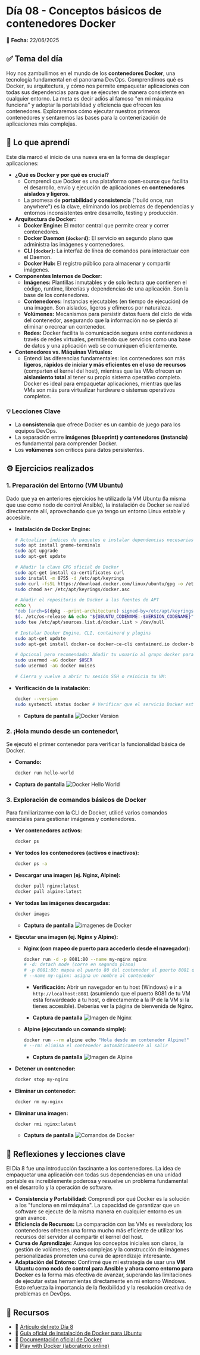 # Día 08 - Conceptos básicos de contenedores Docker

📅 **Fecha:** 22/06/2025

## ✅ Tema del día

Hoy nos zambullimos en el mundo de los **contenedores Docker**, una tecnología fundamental en el panorama DevOps. Comprendimos qué es Docker, su arquitectura, y cómo nos permite empaquetar aplicaciones con todas sus dependencias para que se ejecuten de manera consistente en cualquier entorno. La meta es decir adiós al famoso "en mi máquina funciona" y adoptar la portabilidad y eficiencia que ofrecen los contenedores. Exploraremos cómo ejecutar nuestros primeros contenedores y sentaremos las bases para la contenerización de aplicaciones más complejas.

## 🧠 Lo que aprendí

Este día marcó el inicio de una nueva era en la forma de desplegar aplicaciones:

* **¿Qué es Docker y por qué es crucial?**
  * Comprendí que Docker es una plataforma open-source que facilita el desarrollo, envío y ejecución de aplicaciones en **contenedores aislados y ligeros**.
  * La promesa de **portabilidad y consistencia** ("build once, run anywhere") es la clave, eliminando los problemas de dependencias y entornos inconsistentes entre desarrollo, testing y producción.
* **Arquitectura de Docker:**
  * **Docker Engine:** El motor central que permite crear y correr contenedores.
  * **Docker Daemon (`dockerd`):** El servicio en segundo plano que administra las imágenes y contenedores.
  * **CLI (`docker`):** La interfaz de línea de comandos para interactuar con el Daemon.
  * **Docker Hub:** El registro público para almacenar y compartir imágenes.
* **Componentes Internos de Docker:**
  * **Imágenes:** Plantillas inmutables y de solo lectura que contienen el código, runtime, librerías y dependencias de una aplicación. Son la base de los contenedores.
  * **Contenedores:** Instancias ejecutables (en tiempo de ejecución) de una imagen. Son aislados, ligeros y efímeros por naturaleza.
  * **Volúmenes:** Mecanismos para persistir datos fuera del ciclo de vida del contenedor, asegurando que la información no se pierda al eliminar o recrear un contenedor.
  * **Redes:** Docker facilita la comunicación segura entre contenedores a través de redes virtuales, permitiendo que servicios como una base de datos y una aplicación web se comuniquen eficientemente.
* **Contenedores vs. Máquinas Virtuales:**
  * Entendí las diferencias fundamentales: los contenedores son más **ligeros, rápidos de iniciar y más eficientes en el uso de recursos** (comparten el kernel del host), mientras que las VMs ofrecen un **aislamiento total** al tener su propio sistema operativo completo. Docker es ideal para empaquetar aplicaciones, mientras que las VMs son más para virtualizar hardware o sistemas operativos completos.

### 💡 Lecciones Clave

* La **consistencia** que ofrece Docker es un cambio de juego para los equipos DevOps.
* La separación entre **imágenes (blueprint) y contenedores (instancia)** es fundamental para comprender Docker.
* Los **volúmenes** son críticos para datos persistentes.

## ⚙️ Ejercicios realizados

### 1\. Preparación del Entorno (VM Ubuntu)

Dado que ya en anteriores ejercicios he utilizado la VM Ubuntu (la misma que use como nodo de control Ansible), la instalación de Docker se realizó directamente allí, aprovechando que ya tengo un entorno Linux estable y accesible.

* **Instalación de Docker Engine:**

    ```bash
    # Actualizar índices de paquetes e instalar dependencias necesarias
    sudo apt install gnome-terminalx
    sudo apt upgrade
    sudo apt-get update

    # Añadir la clave GPG oficial de Docker
    sudo apt-get install ca-certificates curl
    sudo install -m 0755 -d /etc/apt/keyrings
    sudo curl -fsSL https://download.docker.com/linux/ubuntu/gpg -o /etc/apt/keyrings/docker.asc
    sudo chmod a+r /etc/apt/keyrings/docker.asc

    # Añadir el repositorio de Docker a las fuentes de APT
    echo \
    "deb [arch=$(dpkg --print-architecture) signed-by=/etc/apt/keyrings/docker.asc] https://download.docker.com/linux/ubuntu \
    $(. /etc/os-release && echo "${UBUNTU_CODENAME:-$VERSION_CODENAME}") stable" | \
    sudo tee /etc/apt/sources.list.d/docker.list > /dev/null

    # Instalar Docker Engine, CLI, containerd y plugins
    sudo apt-get update
    sudo apt-get install docker-ce docker-ce-cli containerd.io docker-buildx-plugin docker-compose-plugin

    # Opcional pero recomendado: Añadir tu usuario al grupo docker para evitar usar sudo
    sudo usermod -aG docker $USER
    sudo usermod -aG docker moises

    # Cierra y vuelve a abrir tu sesión SSH o reinicia tu VM:
    ```

* **Verificación de la instalación:**

    ```bash
    docker --version
    sudo systemctl status docker # Verificar que el servicio Docker esté corriendo
    ```

  * **Captura de pantalla**
![Docker Version](/assets/day-08/docker_version.png "Docker version")

### 2\. ¡Hola mundo desde un contenedor\

Se ejecutó el primer contenedor para verificar la funcionalidad básica de Docker.

* **Comando:**

    ```bash
    docker run hello-world
    ```

* **Captura de pantalla**
![Docker Hello World](/assets/day-08/docker_hello_world.png "Docker Hello World")

### 3\. Exploración de comandos básicos de Docker

Para familiarizarme con la CLI de Docker, utilicé varios comandos esenciales para gestionar imágenes y contenedores.

* **Ver contenedores activos:**

    ```bash
    docker ps
    ```

* **Ver todos los contenedores (activos e inactivos):**

    ```bash
    docker ps -a
    ```

* **Descargar una imagen (ej. Nginx, Alpine):**

    ```bash
    docker pull nginx:latest
    docker pull alpine:latest
    ```

* **Ver todas las imágenes descargadas:**

    ```bash
    docker images
    ```

  * **Captura de pantalla**
![imagenes de Docker](/assets/day-08/docker_image.png "Imagenes de Docker")

* **Ejecutar una imagen (ej. Nginx y Alpine):**

  * **Nginx (con mapeo de puerto para accederlo desde el navegador):**

      ```bash
      docker run -d -p 8081:80 --name my-nginx nginx
      # -d: detach mode (corre en segundo plano)
      # -p 8081:80: mapea el puerto 80 del contenedor al puerto 8081 de la VM
      # --name my-nginx: asigna un nombre al contenedor
      ```

    * **Verificación:** Abrir un navegador en tu host (Windows) e ir a `http://localhost:8081` (asumiendo que el puerto 8081 de tu VM está forwardeado a tu host, o directamente a la IP de la VM si la tienes accesible). Deberías ver la página de bienvenida de Nginx.

    * **Captura de pantalla**
    ![Imagen de Nginx](/assets/day-08/image_ngnix.png "Imagen de Nginx")

  * **Alpine (ejecutando un comando simple):**

      ```bash
      docker run --rm alpine echo "Hola desde un contenedor Alpine!"
      # --rm: elimina el contenedor automáticamente al salir
      ```

    * **Captura de pantalla**
    ![Imagen de Alpine](/assets/day-08/alpine_comando.png "Imagen de Alpine")

* **Detener un contenedor:**

    ```bash
    docker stop my-nginx
    ```

* **Eliminar un contenedor:**

    ```bash
    docker rm my-nginx
    ```

* **Eliminar una imagen:**

    ```bash
    docker rmi nginx:latest
    ```

  * **Captura de pantalla**
  ![Comandos de Docker](/assets/day-08/comandos_stop.png "Comandos de Docker")

## 💭 Reflexiones y lecciones clave

El Día 8 fue una introducción fascinante a los contenedores. La idea de empaquetar una aplicación con todas sus dependencias en una unidad portable es increíblemente poderosa y resuelve un problema fundamental en el desarrollo y la operación de software.

* **Consistencia y Portabilidad:** Comprendí por qué Docker es la solución a los "funciona en mi máquina". La capacidad de garantizar que un software se ejecute de la misma manera en cualquier entorno es un gran avance.
* **Eficiencia de Recursos:** La comparación con las VMs es reveladora; los contenedores ofrecen una forma mucho más eficiente de utilizar los recursos del servidor al compartir el kernel del host.
* **Curva de Aprendizaje:** Aunque los conceptos iniciales son claros, la gestión de volúmenes, redes complejas y la construcción de imágenes personalizadas prometen una curva de aprendizaje interesante.
* **Adaptación del Entorno:** Confirmé que mi estrategia de usar una **VM Ubuntu como nodo de control para Ansible y ahora como entorno para Docker** es la forma más efectiva de avanzar, superando las limitaciones de ejecutar estas herramientas directamente en mi entorno Windows. Esto refuerza la importancia de la flexibilidad y la resolución creativa de problemas en DevOps.

## 📎 Recursos

* 🧠 [Artículo del reto Día 8](https://90daysdevops.295devops.com/semana-02/dia8)
* 📘 [Guía oficial de instalación de Docker para Ubuntu](https://docs.docker.com/engine/install/ubuntu/)
* 📘 [Documentación oficial de Docker](https://docs.docker.com/)
* 🐳 [Play with Docker (laboratorio online)](https://labs.play-with-docker.com/)
